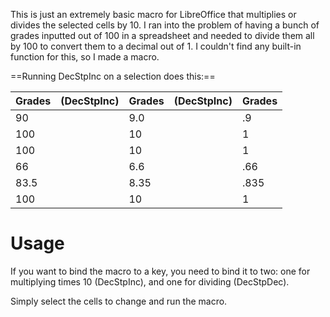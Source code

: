This is just an extremely basic macro for LibreOffice that multiplies or divides the selected cells by 10. I ran into the problem of having a bunch of grades inputted out of 100 in a spreadsheet and needed to divide them all by 100 to convert them to a decimal out of 1. I couldn't find any built-in function for this, so I made a macro.

==Running DecStpInc on a selection does this:==

| Grades | (DecStpInc) | Grades | (DecStpInc) | Grades |
| ------ | ----------- | ------ | ----------- | ------ |
| 90     |             | 9.0    |             | .9     |
| 100    |             | 10     |             | 1      |
| 100    |             | 10     |             | 1      |
| 66     |             | 6.6    |             | .66    |
| 83.5   |             | 8.35   |             | .835   |
| 100    |             | 10     |             | 1      |
# Usage
If you want to bind the macro to a key, you need to bind it to two: one for multiplying times 10 (DecStpInc), and one for dividing (DecStpDec). 

Simply select the cells to change and run the macro.
